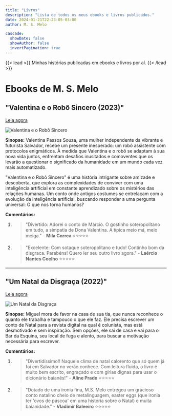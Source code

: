 ```yaml
---
title: "Livros"
description: "Lista de todos os meus ebooks e livros publicados."
date: 2024-01-21T22:23:05-03:00
author: M. S. Melo

cascade:
  showDate: false
  showAuthor: false
  invertPagination: true
---
```


{{< lead >}}
Minhas histórias publicadas em ebooks e livros por aí.
{{< /lead >}}

# Ebooks de M. S. Melo

## "Valentina e o Robô Sincero (2023)"

[Leia agora](https://www.amazon.com.br/dp/B0CN3KTJYR/ref=sr_1_1?__mk_pt_BR=%C3%85M%C3%85%C5%BD%C3%95%C3%91&crid=299AOY2BEWKH7&keywords=valentina+e+o+robo&qid=1699632753&sprefix=valentina+e+o+robo%2Caps%2C213&sr=8-1)


![Valentina e o Robô Sincero](/images/valentina-e-o-robo-sincero.jpg)

**Sinopse:**
Valentina Passos Souza, uma mulher independente da vibrante e futurista Salvador, recebe um presente inesperado: um robô assistente com protocolos enigmáticos. À medida que Valentina e o robô se adaptam à sua nova vida juntos, enfrentam desafios inusitados e comoventes que os levarão a questionar o significado da humanidade em um mundo cada vez mais automatizado.

"Valentina e o Robô Sincero" é uma história intrigante sobre amizade e descoberta, que explora as complexidades de conviver com uma inteligência artificial em constante aprendizado sobre os mistérios das relações humanas. Um conto onde antigos costumes se entrelaçam com a evolução da inteligência artificial, buscando responder a uma pergunta universal: O que nos torna humanos?

**Comentários:**
1. > "Divertido: Adorei o conto de Márcio. O gostinho soteropolitano em tudo, a simpatia de Dona Valentina. A típica meio má, meio meiga." - **Mila Correa** ⭐⭐⭐⭐⭐
2. > "Excelente: Com sotaque soteropolitano e tudo! Continho bom da disgraca. Parabéns! Quero ler seu outro livro agora." - **Laércio Nantes Coelho** ⭐⭐⭐⭐⭐

---

## "Um Natal da Disgraça (2022)"

[Leia agora](https://www.amazon.com.br/Um-Natal-Disgra%C3%A7a-M-Melo-ebook/dp/B0BQ4NTXSG)

![Um Natal da Disgraça](/images/um-natal-da-disgraca.jpg)

**Sinopse:**
Miguel mora de favor na casa de sua tia, que nunca reconhece o quanto ele trabalha e tampouco o que ele faz. Ele precisa escrever um conto de Natal para a revista digital na qual é colunista, mas está desmotivado e sem inspiração. Sem opções, ele sai de casa e vai para o Bar da Esquina, seu local de fuga e alento, para buscar a motivação necessária para escrever.

**Comentários:**
1. > "Divertidíssimo!! Naquele clima de natal calorento que só quem já foi em Salvador no verão conhece. Com leitura fluida, o livro é muito bem escrito, engraçado e com gírias dignas para usar o dicionário baianês!" - **Aline Prado** ⭐⭐⭐⭐⭐
2. > "Dotado de uma ironia fina, M.S. Melo entregou um gracioso conto natalino cheio de metalinguagem, easter eggs (que ironia ter 'ovos de páscoa' em uma história sobre o Natal) e muita baianidade." - **Vladimir Baleeiro** ⭐⭐⭐⭐⭐
